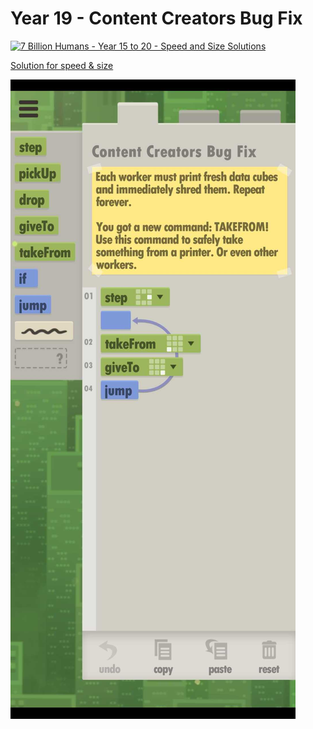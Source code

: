 # Year 19 - Content Creators Bug Fix

[![7 Billion Humans - Year 15 to 20 - Speed and Size Solutions](https://img.youtube.com/vi/Xm7pqxbYgOg/0.jpg)](https://www.youtube.com/watch?v=Xm7pqxbYgOg&t=1230s)

[Solution for speed & size](solution.txt)

![Solution for speed & size](solution.JPEG "Year 19")